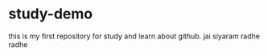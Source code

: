 # study-demo
this is my first repository for study and learn about github. 
jai siyaram radhe radhe 
